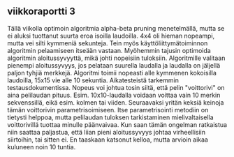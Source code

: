 ## viikkoraportti 3

Tällä viikolla optimoin algoritmia alpha-beta pruning menetelmällä, mutta se ei aluksi tuottanut suurta eroa isoilla laudoilla. 4x4 oli hieman nopeampi, mutta vei silti kymmeniä sekunteja. Tein myös käyttöliittymätoiminnon algoritmin pelaamiseen itseään vastaan. Myöhemmin tajusin optimoida algoritmin aloitussyvyyttä, mikä johti nopeisiin tuloksiin. Algoritmille valitaan pienempi aloitussyvyys, jos pelataan suurella laudalla ja laudalla on jäljellä paljon tyhjiä merkkejä. Algoritmi toimii nopeasti alle kymmenen kokoisilla laudoilla, 15x15 vie alle 10 sekuntia. Aikatesteistä tarkemmin testausdokumentissa. Nopeus voi johtua tosin siitä, että pelin "voittorivi" on aina pelilaudan pituus. Esim. 10x10-laudalla voidaan voittaa vain 10 merkin sekvenssillä, eikä esim. kolmen tai viiden. Seuraavaksi yritän keksiä keinoja tämän voittorivin parametrisoimiseen. Itse parametrisointi metodiin on tietysti helppoa, mutta pelilaudan tuloksen tarkistaminen mielivaltaisella voittorivillä tuottaa minulle päänvaivaa. Kun saan tämän ongelman ratkaistua niin saattaa paljastua, että liian pieni aloitussyvyys johtaa virheellisiin siirtoihin, tai sitten ei. En taaskaan katsonut kelloa, mutta arvioin aikaa kuluneen noin 10 tuntia.
